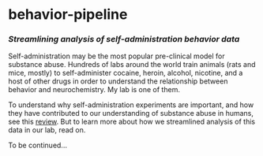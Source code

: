 # behavior-pipeline
### *Streamlining analysis of self-administration behavior data*

Self-administration may be the most popular pre-clinical model for substance abuse. Hundreds of labs around the world train animals (rats and mice, mostly) to self-administer cocaine, heroin, alcohol, nicotine, and a host of other drugs in order to understand the relationship between behavior and neurochemistry. My lab is one of them.

To understand why self-administration experiments are important, and how they have contributed to our understanding of substance abuse in humans, see this [review](https://www.sciencedirect.com/science/article/pii/S0149763410001764). But to learn more about how we streamlined analysis of this data in our lab, read on.

To be continued...


